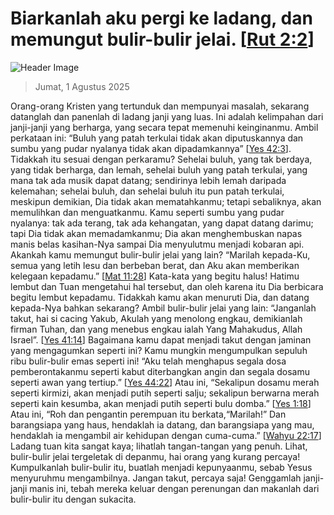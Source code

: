 
# Biarkanlah aku pergi ke ladang, dan memungut bulir-bulir jelai. [[Rut 2:2](http://alkitab.sabda.org/?Rut%202:2)]

![Header Image](https://alkitab.app/slice/sunrise.jpg)

> Jumat, 1 Agustus 2025

Orang-orang Kristen yang tertunduk dan mempunyai masalah, sekarang datanglah dan panenlah di ladang janji yang luas. Ini adalah kelimpahan dari janji-janji yang berharga, yang secara tepat memenuhi keinginanmu. Ambil perkataan ini: “Buluh yang patah terkulai tidak akan diputuskannya dan sumbu yang pudar nyalanya tidak akan dipadamkannya” [[Yes 42:3](http://alkitab.sabda.org/?Yes%2042:3)]. Tidakkah itu sesuai dengan perkaramu? Sehelai buluh, yang tak berdaya, yang tidak berharga, dan lemah, sehelai buluh yang patah terkulai, yang mana tak ada musik dapat datang; sendirinya lebih lemah daripada kelemahan; sehelai buluh, dan sehelai buluh itu pun patah terkulai, meskipun demikian, Dia tidak akan mematahkanmu; tetapi sebaliknya, akan memulihkan dan menguatkanmu. Kamu seperti sumbu yang pudar nyalanya: tak ada terang, tak ada kehangatan, yang dapat datang darimu; tapi Dia tidak akan memadamkanmu; Dia akan menghembuskan napas manis belas kasihan-Nya sampai Dia menyulutmu menjadi kobaran api. Akankah kamu memungut bulir-bulir jelai yang lain? “Marilah kepada-Ku, semua yang letih lesu dan berbeban berat, dan Aku akan memberikan kelegaan kepadamu.” [[Mat 11:28](http://alkitab.sabda.org/?Mat%2011:28)] Kata-kata yang begitu halus! Hatimu lembut dan Tuan mengetahui hal tersebut, dan oleh karena itu Dia berbicara begitu lembut kepadamu. Tidakkah kamu akan menuruti Dia, dan datang kepada-Nya bahkan sekarang? Ambil bulir-bulir jelai yang lain: “Janganlah takut, hai si cacing Yakub, Akulah yang menolong engkau, demikianlah firman Tuhan, dan yang menebus engkau ialah Yang Mahakudus, Allah Israel”. [[Yes 41:14](http://alkitab.sabda.org/?Yes%2041:14)] Bagaimana kamu dapat menjadi takut dengan jaminan yang mengagumkan seperti ini? Kamu mungkin mengumpulkan sepuluh ribu bulir-bulir emas seperti ini! “Aku telah menghapus segala dosa pemberontakanmu seperti kabut diterbangkan angin dan segala dosamu seperti awan yang tertiup.” [[Yes 44:22](http://alkitab.sabda.org/?Yes%2044:22)] Atau ini, “Sekalipun dosamu merah seperti kirmizi, akan menjadi putih seperti salju; sekalipun berwarna merah seperti kain kesumba, akan menjadi putih seperti bulu domba.” [[Yes 1:18](http://alkitab.sabda.org/?Yes%201:18)] Atau ini, “Roh dan pengantin perempuan itu berkata,“Marilah!” Dan barangsiapa yang haus, hendaklah ia datang, dan barangsiapa yang mau, hendaklah ia mengambil air kehidupan dengan cuma-cuma.” [[Wahyu 22:17](http://alkitab.sabda.org/?Wahyu%2022:17)] Ladang tuan kita sangat kaya; lihatlah tangan-tangan yang penuh. Lihat, bulir-bulir jelai tergeletak di depanmu, hai orang yang kurang percaya! Kumpulkanlah bulir-bulir itu, buatlah menjadi kepunyaanmu, sebab Yesus menyuruhmu mengambilnya. Jangan takut, percaya saja! Genggamlah janji-janji manis ini, tebah mereka keluar dengan perenungan dan makanlah dari bulir-bulir itu dengan sukacita.
    